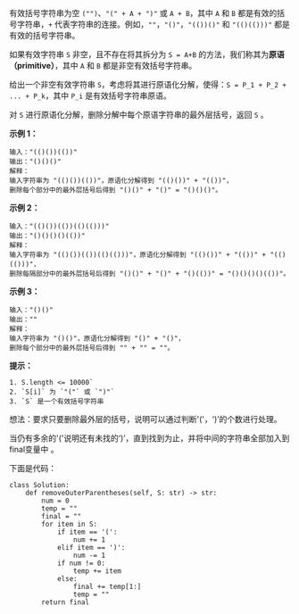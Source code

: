 有效括号字符串为空 `("")`、`"(" + A + ")"` 或 `A + B`，其中 `A` 和 `B` 都是有效的括号字符串，`+` 代表字符串的连接。例如，`""`，`"()"`，`"(())()"` 和 `"(()(()))"` 都是有效的括号字符串。

如果有效字符串 `S` 非空，且不存在将其拆分为 `S = A+B` 的方法，我们称其为**原语（primitive）**，其中 `A` 和 `B` 都是非空有效括号字符串。

给出一个非空有效字符串 `S`，考虑将其进行原语化分解，使得：`S = P_1 + P_2 + ... + P_k`，其中 `P_i` 是有效括号字符串原语。

对 `S` 进行原语化分解，删除分解中每个原语字符串的最外层括号，返回 `S` 。

 

**示例 1：**

```
输入："(()())(())"
输出："()()()"
解释：
输入字符串为 "(()())(())"，原语化分解得到 "(()())" + "(())"，
删除每个部分中的最外层括号后得到 "()()" + "()" = "()()()"。
```

**示例 2：**

```
输入："(()())(())(()(()))"
输出："()()()()(())"
解释：
输入字符串为 "(()())(())(()(()))"，原语化分解得到 "(()())" + "(())" + "(()(()))"，
删除每隔部分中的最外层括号后得到 "()()" + "()" + "()(())" = "()()()()(())"。
```

**示例 3：**

```
输入："()()"
输出：""
解释：
输入字符串为 "()()"，原语化分解得到 "()" + "()"，
删除每个部分中的最外层括号后得到 "" + "" = ""。
```

**提示：**

```
1. S.length <= 10000`
2. `S[i]` 为 `"("` 或 `")"`
3. `S` 是一个有效括号字符串
```



想法：要求只要删除最外层的括号，说明可以通过判断'('，‘)’的个数进行处理。

​	    当仍有多余的'('说明还有未找的‘)’，直到找到为止，并将中间的字符串全部加入到final变量中 。

下面是代码：

```
class Solution:
    def removeOuterParentheses(self, S: str) -> str:
        num = 0
        temp = ""
        final = ""
        for item in S:
            if item == '(':
                num += 1
            elif item == ')':
                num -= 1
            if num != 0:
                temp += item
            else:
                final += temp[1:]
                temp = ""
        return final
```



